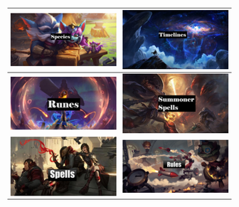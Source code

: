 | [<img src="https://github.com/Sebastianhju/Runeterra-5e/blob/main/Images/img-FP/FP-Yordles.Png">](https://github.com/Sebastianhju/Runeterra-5e/blob/main/Rules/Species.md) |[<img src="https://github.com/Sebastianhju/Runeterra-5e/blob/main/Images/img-FP/FP-Lore.png">](https://github.com/Sebastianhju/Runeterra-5e/blob/main/Rules/Timelines.md)
|---|---|
| [<img src="https://github.com/Sebastianhju/Runeterra-5e/blob/main/Images/img-FP/FP-Runes.png">](https://github.com/Sebastianhju/Runeterra-5e/blob/main/Rules/Runes.md) | [<img src="https://github.com/Sebastianhju/Runeterra-5e/blob/main/Images/img-FP/FP-SummonerSpell.png">](https://github.com/Sebastianhju/Runeterra-5e/blob/main/Rules/SummonerSpells.md) |
|[<img src="https://github.com/Sebastianhju/Runeterra-5e/blob/main/Images/img-FP/FP-Spells.png">](https://github.com/Sebastianhju/Runeterra-5e/blob/main/Rules/Spells.md)|[<img src="https://github.com/Sebastianhju/Runeterra-5e/blob/main/Images/img-FP/FP-Rules.png">](https://github.com/Sebastianhju/Runeterra-5e/blob/main/Rules/Rules.md)|
